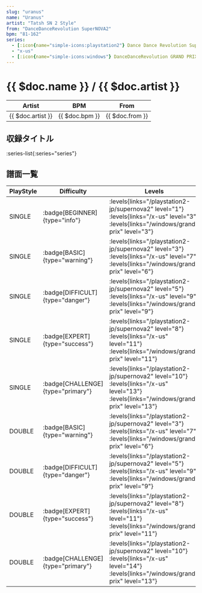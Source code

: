 ```yaml
---
slug: "uranus"
name: "Uranus"
artist: "Tatsh SN 2 Style"
from: "DanceDanceRevolution SuperNOVA2"
bpm: "81-162"
series:
  - [:icon{name="simple-icons:playstation2"} Dance Dance Revolution SuperNOVA2 :icon{name="flag:jp-4x3"}](/playstation2-jp/supernova2)
  - "x-us"
  - [:icon{name="simple-icons:windows"} DanceDanceRevolution GRAND PRIX (グランプリプレー)](/windows/grand-prix)
---
```


# {{ $doc.name }} / {{ $doc.artist }}

|Artist|BPM|From|
|------|---|----|
|{{ $doc.artist }}|{{ $doc.bpm }}|{{ $doc.from }}|

## 収録タイトル

:series-list{:series="series"}

## 譜面一覧

|PlayStyle|Difficulty|Levels|Notes|Movie|
|---------|----------|------|-----|-----|
|SINGLE| :badge[BEGINNER]{type="info"}| :levels{links="/playstation2-jp/supernova2" level="1"} :levels{links="/x-us" level="3"}  :levels{links="/windows/grand-prix" level="3"}|125/0||
|SINGLE| :badge[BASIC]{type="warning"}| :levels{links="/playstation2-jp/supernova2" level="3"} :levels{links="/x-us" level="7"}  :levels{links="/windows/grand-prix" level="6"}|204/0||
|SINGLE| :badge[DIFFICULT]{type="danger"}| :levels{links="/playstation2-jp/supernova2" level="5"} :levels{links="/x-us" level="9"}  :levels{links="/windows/grand-prix" level="9"}|282/6||
|SINGLE| :badge[EXPERT]{type="success"}| :levels{links="/playstation2-jp/supernova2" level="8"} :levels{links="/x-us" level="11"}  :levels{links="/windows/grand-prix" level="11"}|344/7||
|SINGLE| :badge[CHALLENGE]{type="primary"}| :levels{links="/playstation2-jp/supernova2" level="10"} :levels{links="/x-us" level="13"}  :levels{links="/windows/grand-prix" level="13"}|402/0||
|DOUBLE| :badge[BASIC]{type="warning"}| :levels{links="/playstation2-jp/supernova2" level="3"} :levels{links="/x-us" level="7"}  :levels{links="/windows/grand-prix" level="6"}|204/0||
|DOUBLE| :badge[DIFFICULT]{type="danger"}| :levels{links="/playstation2-jp/supernova2" level="5"} :levels{links="/x-us" level="9"}  :levels{links="/windows/grand-prix" level="9"}|282/7||
|DOUBLE| :badge[EXPERT]{type="success"}| :levels{links="/playstation2-jp/supernova2" level="8"} :levels{links="/x-us" level="11"}  :levels{links="/windows/grand-prix" level="11"}|344/6||
|DOUBLE| :badge[CHALLENGE]{type="primary"}| :levels{links="/playstation2-jp/supernova2" level="10"} :levels{links="/x-us" level="14"}  :levels{links="/windows/grand-prix" level="13"}|402/0||
